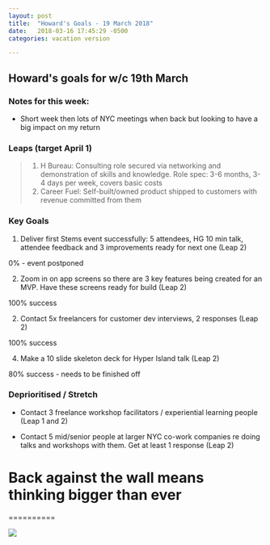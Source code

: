 ```yaml
---
layout: post
title:  "Howard's Goals - 19 March 2018"
date:   2018-03-16 17:45:29 -0500
categories: vacation version

---
```


## Howard's goals for w/c 19th March
  
  
### Notes for this week:
- Short week then lots of NYC meetings when back but looking to have a big impact on my return

### Leaps (target April 1)
> 1. H Bureau: Consulting role secured via networking and demonstration of skills and knowledge. Role spec: 3-6 months, 3-4 days per week, covers basic costs
> 2. Career Fuel: Self-built/owned product shipped to customers with revenue committed from them


  
### Key Goals

1. Deliver first Stems event successfully: 5 attendees, HG 10 min talk, attendee feedback and 3 improvements ready for next one (Leap 2)

0% - event postponed


2. Zoom in on app screens so there are 3 key features being created for an MVP. Have these screens ready for build (Leap 2)

100% success


2. Contact 5x freelancers for customer dev interviews, 2 responses (Leap 2)

100% success


4. Make a 10 slide skeleton deck for Hyper Island talk (Leap 2)

80% success - needs to be finished off



### Deprioritised / Stretch

- Contact 3 freelance workshop facilitators / experiential learning people (Leap 1 and 2)

- Contact 5 mid/senior people at larger NYC co-work companies re doing talks and workshops with them. Get at least 1 response (Leap 2)




# Back against the wall means thinking bigger than ever
==========

![](https://media.giphy.com/media/3o6wrq8OjUpxvtzW6c/giphy.gif)
